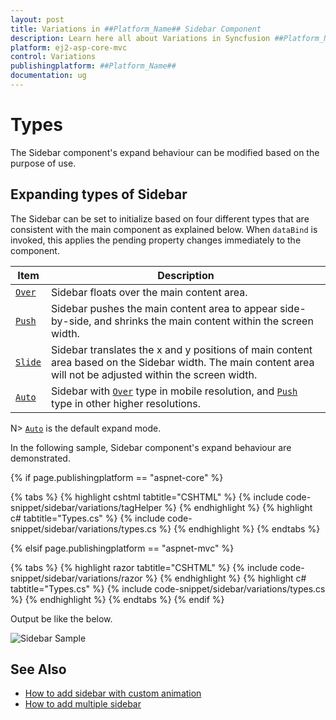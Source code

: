 ```yaml
---
layout: post
title: Variations in ##Platform_Name## Sidebar Component
description: Learn here all about Variations in Syncfusion ##Platform_Name## Sidebar component of Syncfusion Essential JS 2 and more.
platform: ej2-asp-core-mvc
control: Variations
publishingplatform: ##Platform_Name##
documentation: ug
---
```



# Types

The Sidebar component's expand behaviour can be modified based on the purpose of use.

## Expanding types of Sidebar

The Sidebar can be set to initialize based on four different types that are consistent with the main component as explained below. When `dataBind` is invoked, this applies the pending property changes immediately to the component.

| Item    | Description                                                                                                                                                       |
| ------- | ----------------------------------------------------------------------------------------------------------------------------------------------------------------- |
| [`Over`](https://help.syncfusion.com/cr/aspnetcore-js2/Syncfusion.EJ2~Syncfusion.EJ2.Navigations.Sidebar~Type.html)  | Sidebar floats over the main content area.                                                                                                                    |
| [`Push`](https://help.syncfusion.com/cr/aspnetcore-js2/Syncfusion.EJ2~Syncfusion.EJ2.Navigations.Sidebar~Type.html)  | Sidebar pushes the main content area to appear side-by-side, and shrinks the main content within the screen width.                                            |
| [`Slide`](https://help.syncfusion.com/cr/aspnetcore-js2/Syncfusion.EJ2~Syncfusion.EJ2.Navigations.Sidebar~Type.html) | Sidebar translates the x and y positions of main content area based on the Sidebar width. The main content area will not be adjusted within the screen width. |
| [`Auto`](https://help.syncfusion.com/cr/aspnetcore-js2/Syncfusion.EJ2~Syncfusion.EJ2.Navigations.Sidebar~Type.html)  | Sidebar with [`Over`](https://help.syncfusion.com/cr/aspnetcore-js2/Syncfusion.EJ2~Syncfusion.EJ2.Navigations.Sidebar~Type.html) type in mobile resolution, and [`Push`](https://help.syncfusion.com/cr/aspnetcore-js2/Syncfusion.EJ2~Syncfusion.EJ2.Navigations.Sidebar~Type.html) type in other higher resolutions.                                                                       |

N> [`Auto`](https://help.syncfusion.com/cr/aspnetcore-js2/Syncfusion.EJ2~Syncfusion.EJ2.Navigations.Sidebar~Type.html) is the default expand mode.

In the following sample, Sidebar component's expand behaviour are demonstrated.

{% if page.publishingplatform == "aspnet-core" %}

{% tabs %}
{% highlight cshtml tabtitle="CSHTML" %}
{% include code-snippet/sidebar/variations/tagHelper %}
{% endhighlight %}
{% highlight c# tabtitle="Types.cs" %}
{% include code-snippet/sidebar/variations/types.cs %}
{% endhighlight %}
{% endtabs %}

{% elsif page.publishingplatform == "aspnet-mvc" %}

{% tabs %}
{% highlight razor tabtitle="CSHTML" %}
{% include code-snippet/sidebar/variations/razor %}
{% endhighlight %}
{% highlight c# tabtitle="Types.cs" %}
{% include code-snippet/sidebar/variations/types.cs %}
{% endhighlight %}
{% endtabs %}
{% endif %}



Output be like the below.

![Sidebar Sample](./images/types.png)

## See Also

* [How to add sidebar with custom animation](./how-to/sidebar-with-variation-animation)
* [How to add multiple sidebar](./how-to/multiple-sidebar)
